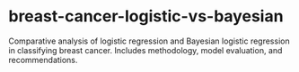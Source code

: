 # breast-cancer-logistic-vs-bayesian
Comparative analysis of logistic regression and Bayesian logistic regression in classifying breast cancer. Includes methodology, model evaluation, and recommendations.

